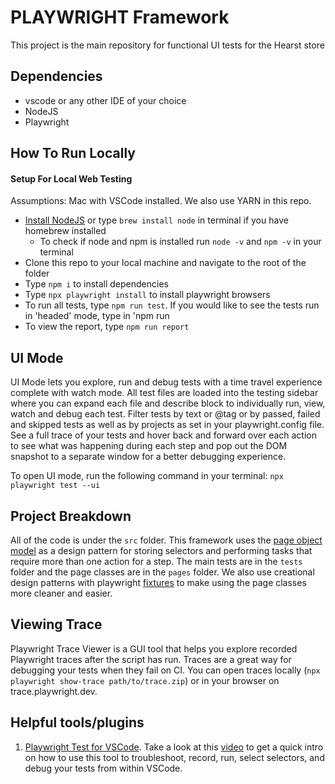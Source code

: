 # PLAYWRIGHT Framework

This project is the main repository for functional UI tests for the Hearst store

## Dependencies

- vscode or any other IDE of your choice
- NodeJS
- Playwright

## How To Run Locally

#### Setup For Local Web Testing

Assumptions: Mac with VSCode installed. We also use YARN in this repo.

- [Install NodeJS](https://nodejs.org/en/download) or type `brew install node` in terminal if you have homebrew installed
  - To check if node and npm is installed run `node -v` and
    `npm -v` in your terminal
- Clone this repo to your local machine and navigate to the root of the folder
- Type `npm i` to install dependencies
- Type `npx playwright install` to install playwright browsers
- To run all tests, type `npm run test`. If you would like to see the tests run in 'headed' mode, type in 'npm run
- To view the report, type `npm run report`

## UI Mode

UI Mode lets you explore, run and debug tests with a time travel experience complete with watch mode. All test files are loaded into the testing sidebar where you can expand each file and describe block to individually run, view, watch and debug each test. Filter tests by text or @tag or by passed, failed and skipped tests as well as by projects as set in your playwright.config file. See a full trace of your tests and hover back and forward over each action to see what was happening during each step and pop out the DOM snapshot to a separate window for a better debugging experience.

To open UI mode, run the following command in your terminal: `npx playwright test --ui`

## Project Breakdown

All of the code is under the `src` folder. This framework uses the [page object model](https://playwright.dev/docs/pom) as a design pattern for storing selectors and performing tasks that require more than one action for a step. The main tests are in the `tests` folder and the page classes are in the `pages` folder. We also use creational design patterns with playwright [fixtures](https://zoopla.blog/posts/2023/test-framework-migration/)
to make using the page classes more cleaner and easier.

## Viewing Trace

Playwright Trace Viewer is a GUI tool that helps you explore recorded Playwright traces after the script has run. Traces are a great way for debugging your tests when they fail on CI. You can open traces locally (`npx playwright show-trace path/to/trace.zip`) or in your browser on trace.playwright.dev.

## Helpful tools/plugins

1. [Playwright Test for VSCode](https://marketplace.visualstudio.com/items?itemName=ms-playwright.playwright). Take a look at this [video](https://www.youtube.com/watch?v=ECkMUATC1aA) to get a quick intro on how to use this tool to troubleshoot, record, run, select selectors, and debug your tests from within VSCode.
